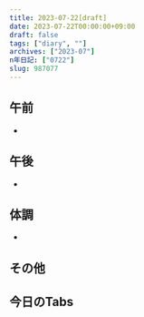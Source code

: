 ```yaml
---
title: 2023-07-22[draft]
date: 2023-07-22T00:00:00+09:00
draft: false
tags: ["diary", ""]
archives: ["2023-07"]
n年日記: ["0722"]
slug: 987077
---
```

## 午前
- 
## 午後
- 
## 体調
- 
## その他
## 今日のTabs
